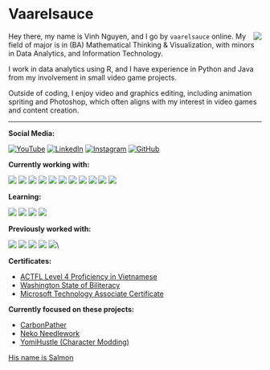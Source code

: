 # Vaarelsauce

<img src="images/me.jpg" align="right" />

Hey there, my name is Vinh Nguyen, and I go by `vaarelsauce` online. My field of major is in (BA) Mathematical Thinking & Visualization, with minors in Data Analytics, and Information Technology.

I work in data analytics using R, and I have experience in Python and Java from my involvement in small video game projects.

Outside of coding, I enjoy video and graphics editing, including animation spriting and Photoshop, which often aligns with my interest in video games and content creation.

---

**Social Media:**

[![YouTube](icons/youtube.png)](https://youtube.com/@vaarelsauce)
[![LinkedIn](icons/linkedin.png)](https://www.linkedin.com/in/vinhviolin/)
[![Instagram](icons/instagram.png)](https://www.instagram.com/vaarelsauce/)
[![GitHub](icons/github.png)](https://github.com/vaarelsauce)

**Currently working with:**

<a href="https://www.r-project.org/" title="R"><img src="icons/r.png" /></a>
<a href="https://www.python.org/" title="Python"><img src="icons/python.png" /></a>
<a href="https://www.java.com/en/download/help/whatis_java.html" title="Java"><img src="icons/java.png" /></a>
<a href="https://git-scm.com/" title="Git"><img src="icons/git.png" /></a>
<a href="https://en.wikipedia.org/wiki/HTML" title="HTML"><img src="icons/html.png" /></a>
<a href="https://code.visualstudio.com/" title="Visual Studio Code"><img src="icons/vscode.png" /></a>
<a href="https://www.tableau.com/" title="Tableau"><img src="icons/tableau.png" /></a>
<a href="https://en.wikipedia.org/wiki/RStudio" title="RStudio"><img src="icons/rstudio.png" /></a>
<a href="https://www.vegascreativesoftware.com/us/vegas-pro/" title="Vegas Pro 21"><img src="icons/vegas.png" /></a>
<a href="https://www.adobe.com/products/photoshop.html" title="Adobe Photoshop"><img src="icons/photoshop.png" /></a>
<a href="https://www.adobe.com/products/illustrator.html" title="Adobe Illustrator"><img src="icons/illustrator.png" /></a>


**Learning:**

<a href="https://en.wikipedia.org/wiki/SQL" title="SQL"><img src="icons/sql.png" /></a>
<a href="https://www.microsoft.com/en-us/power-platform/products/power-bi" title="Power BI"><img src="icons/powerbi.png" /></a>
<a href="https://www.typescriptlang.org/" title="TypeScript"><img src="icons/typescript.png" /></a>
<a href="https://godotengine.org/" title="GoDot Engine"><img src="icons/godot.png" /></a>

**Previously worked with:**

<a href="https://jupyter.org/" title="Jupyter"><img src="icons/jupyter.png" /></a>
<a href="https://en.wikipedia.org/wiki/Microsoft_Excel" title="Excel"><img src="icons/excel.png" /></a>
<a href="https://developer.mozilla.org/en-US/docs/Web/CSS" title="CSS"><img src="icons/css.png" /></a>
<a href="https://en.wikipedia.org/wiki/JavaScript" title="JavaScript"><img src="icons/javascript.png" /></a>
<a href="https://github.com/" title="GitHub"><img src="icons/github.png" /></a>\

**Certificates:**
- [ACTFL Level 4 Proficiency in Vietnamese](https://www.actfl.org/about-actfl)
- [Washington State of Biliteracy](https://ospi.k12.wa.us/student-success/resources-subject-area/world-languages/washington-state-seal-biliteracy)
- [Microsoft Technology Associate Certificate](https://en.wikipedia.org/wiki/Microsoft_Technology_Associate)

**Currently focused on these projects:**
- [CarbonPather](https://github.com/vaarelsauce/vaarelsauce/blob/master/CarbonPather.html)
- [Neko Needlework](https://www.instagram.com/nekoneedlework/)
- [YomiHustle (Character Modding)](https://store.steampowered.com/app/2212330/Your_Only_Move_Is_HUSTLE/)

[His name is Salmon](https://raw.githubusercontent.com/vaarelsauce/vaarelsauce/main/images/cat1.jpg)
